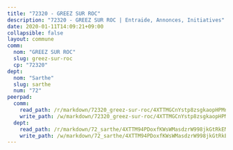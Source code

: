 ```yaml
---
title: "72320 - GREEZ SUR ROC"
description: "72320 - GREEZ SUR ROC | Entraide, Annonces, Initiatives"
date: 2020-01-11T14:09:21+09:00
collapsible: false
layout: commune
comm:
  nom: "GREEZ SUR ROC"
  slug: greez-sur-roc
  cp: "72320"
dept:
  nom: "Sarthe"
  slug: sarthe
  num: "72"
peerpad:
  comm:
    read_path: /r/markdown/72320_greez-sur-roc/4XTTMGCnYstp8zsgkaopHPMnPd1azJn5iiuN8zjfZRKDWxpnn
    write_path: /w/markdown/72320_greez-sur-roc/4XTTMGCnYstp8zsgkaopHPMnPd1azJn5iiuN8zjfZRKDWxpnn-K3TgUuURiMFsdLnczASZPJrmctiPHjaK3yNhFz7gTguPbp4NMhuKbqL2hKn1pvGqZMPLdj5kuzM5gqn6RYBR3v94XEuQjuS6AvWUgGvdKG61DkwzRW5SNHB7xRXk1vgWYriQ68ft
  dept:
    read_path: /r/markdown/72_sarthe/4XTTM94PDoxfKWsWMasdzrW998jkGtRkEM3CSUC42xSpuJKZ5
    write_path: /w/markdown/72_sarthe/4XTTM94PDoxfKWsWMasdzrW998jkGtRkEM3CSUC42xSpuJKZ5-K3TgTpjFyG67yVeuXvSAfSYzY4Yx2FMtDhgpv5HM2EDBJRVMn95z33xx4XjRNYNVaVsBPQ1t4pG9MoyNqwTqa8mcnEUB8rK4BMVbvUhCtGWCPSFnDCaT8GJTyimDgsCirLN3zswh
---
```


